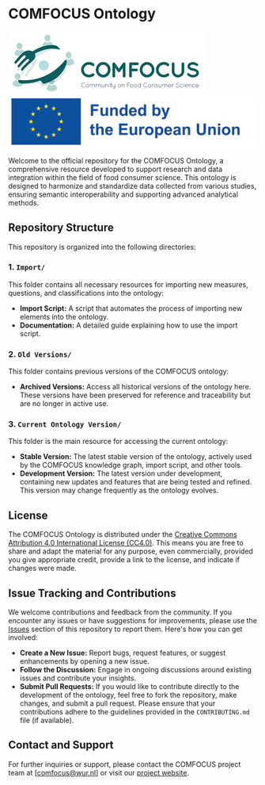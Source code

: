 # COMFOCUS Ontology

![COMFOCUS Logo](images/images.png) ![EU Funded](images/eu_funded_en.jpg)

Welcome to the official repository for the COMFOCUS Ontology, a comprehensive resource developed to support research and data integration within the field of food consumer science. This ontology is designed to harmonize and standardize data collected from various studies, ensuring semantic interoperability and supporting advanced analytical methods.

## Repository Structure

This repository is organized into the following directories:

### 1. `Import/`
This folder contains all necessary resources for importing new measures, questions, and classifications into the ontology:
- **Import Script:** A script that automates the process of importing new elements into the ontology.
- **Documentation:** A detailed guide explaining how to use the import script.

### 2. `Old Versions/`
This folder contains previous versions of the COMFOCUS ontology:
- **Archived Versions:** Access all historical versions of the ontology here. These versions have been preserved for reference and traceability but are no longer in active use.

### 3. `Current Ontology Version/`
This folder is the main resource for accessing the current ontology:
- **Stable Version:** The latest stable version of the ontology, actively used by the COMFOCUS knowledge graph, import script, and other tools.
- **Development Version:** The latest version under development, containing new updates and features that are being tested and refined. This version may change frequently as the ontology evolves.

## License

The COMFOCUS Ontology is distributed under the [Creative Commons Attribution 4.0 International License (CC4.0)](https://creativecommons.org/licenses/by/4.0/). This means you are free to share and adapt the material for any purpose, even commercially, provided you give appropriate credit, provide a link to the license, and indicate if changes were made.

## Issue Tracking and Contributions

We welcome contributions and feedback from the community. If you encounter any issues or have suggestions for improvements, please use the [Issues](https://github.com/comfocus/ontology/issues) section of this repository to report them. Here's how you can get involved:
- **Create a New Issue:** Report bugs, request features, or suggest enhancements by opening a new issue.
- **Follow the Discussion:** Engage in ongoing discussions around existing issues and contribute your insights.
- **Submit Pull Requests:** If you would like to contribute directly to the development of the ontology, feel free to fork the repository, make changes, and submit a pull request. Please ensure that your contributions adhere to the guidelines provided in the `CONTRIBUTING.md` file (if available).

## Contact and Support

For further inquiries or support, please contact the COMFOCUS project team at [comfocus@wur.nl] or visit our [project website](https://comfocus.eu/).
